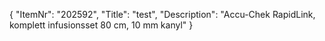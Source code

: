 {
  "ItemNr": "202592",
  "Title": "test",
  "Description": "Accu-Chek RapidLink, komplett infusionsset 80 cm, 10 mm kanyl"
}